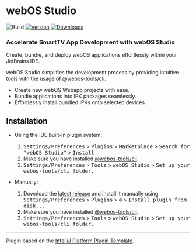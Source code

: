# webOS Studio

![Build](https://github.com/IhToN/jb-webos-studio/workflows/Build/badge.svg)
[![Version](https://img.shields.io/jetbrains/plugin/v/com.atalgaba.jbwebosstudio.svg)](https://plugins.jetbrains.com/plugin/24375-webos-studio/)
[![Downloads](https://img.shields.io/jetbrains/plugin/d/com.atalgaba.jbwebosstudio.svg)](https://plugins.jetbrains.com/plugin/24375-webos-studio/)

<!-- Plugin description -->
<h3>Accelerate SmartTV App Development with webOS Studio</h3>
<p>Create, bundle, and deploy webOS applications effortlessly within your JetBrains IDE.</p>
<p>webOS Studio simplifies the development process by providing intuitive tools with the usage of @webos-tools/cli:</p>
<ul>
<li>Create new webOS Webapp projects with ease.</li>
<li>Bundle applications into IPK packages seamlessly.</li>
<li>Effortlessly install bundled IPKs onto selected devices.</li>
</ul>
<!-- Plugin description end -->

## Installation

- Using the IDE built-in plugin system:
  
  1. <kbd>Settings/Preferences</kbd> > <kbd>Plugins</kbd> > <kbd>Marketplace</kbd> > <kbd>Search for "webOS Studio"</kbd> >
  <kbd>Install</kbd>
  2. Make sure you have installed [@webos-tools/cli](https://github.com/webos-tools/cli).
  3. <kbd>Settings/Preferences</kbd> > <kbd>Tools</kbd> > <kbd>webOS Studio</kbd> > <kbd>Set up your webos-tools/cli folder.</kbd>
  
- Manually:

  1. Download the [latest release](https://github.com/IhToN/jb-webos-studio/releases/latest) and install it manually using
  <kbd>Settings/Preferences</kbd> > <kbd>Plugins</kbd> > <kbd>⚙️</kbd> > <kbd>Install plugin from disk...</kbd>
  2. Make sure you have installed [@webos-tools/cli](https://github.com/webos-tools/cli).
  3. <kbd>Settings/Preferences</kbd> > <kbd>Tools</kbd> > <kbd>webOS Studio</kbd> > <kbd>Set up your webos-tools/cli folder.</kbd>

---
Plugin based on the [IntelliJ Platform Plugin Template][template].

[template]: https://github.com/JetBrains/intellij-platform-plugin-template
